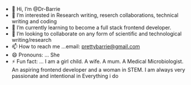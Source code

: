 - 👋 Hi, I’m @Dr-Barrie
- 👀 I’m interested in Research writing, reserch collaborations, technical writing and coding
- 🌱 I’m currently learning to become a full stack frontend developer.
- 💞️ I’m looking to collaborate on any form of scientific and technological writing/research
- 📫 How to reach me ...email: prettybarrie@gmail.com
- 😄 Pronouns: ... She
- ⚡ Fun fact: ... I am a girl child. A wife. A mum. A Medical Microbiologist. An aspiring frontend developer and a woman in STEM. I am always very passionate and intentional in 
Everything i do




<!---
Dr-Barrie/Dr-Barrie is a ✨ special ✨ repository because its `README.md` (this file) appears on your GitHub profile.
You can click the Preview link to take a look at your changes.
--->
